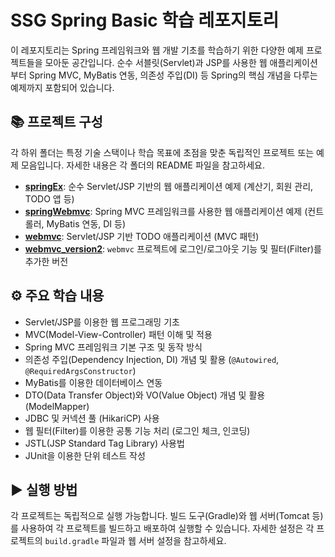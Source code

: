 # SSG Spring Basic 학습 레포지토리

이 레포지토리는 Spring 프레임워크와 웹 개발 기초를 학습하기 위한 다양한 예제 프로젝트들을 모아둔 공간입니다. 순수 서블릿(Servlet)과 JSP를 사용한 웹 애플리케이션부터 Spring MVC, MyBatis 연동, 의존성 주입(DI) 등 Spring의 핵심 개념을 다루는 예제까지 포함되어 있습니다.

## 📚 프로젝트 구성

각 하위 폴더는 특정 기술 스택이나 학습 목표에 초점을 맞춘 독립적인 프로젝트 또는 예제 모음입니다. 자세한 내용은 각 폴더의 README 파일을 참고하세요.

* **[springEx](./springEx/README.md)**: 순수 Servlet/JSP 기반의 웹 애플리케이션 예제 (계산기, 회원 관리, TODO 앱 등)
* **[springWebmvc](./springWebmvc/README.md)**: Spring MVC 프레임워크를 사용한 웹 애플리케이션 예제 (컨트롤러, MyBatis 연동, DI 등)
* **[webmvc](./webmvc/README.md)**: Servlet/JSP 기반 TODO 애플리케이션 (MVC 패턴)
* **[webmvc_version2](./webmvc_version2/README.md)**: `webmvc` 프로젝트에 로그인/로그아웃 기능 및 필터(Filter)를 추가한 버전

## ⚙️ 주요 학습 내용

* Servlet/JSP를 이용한 웹 프로그래밍 기초
* MVC(Model-View-Controller) 패턴 이해 및 적용
* Spring MVC 프레임워크 기본 구조 및 동작 방식
* 의존성 주입(Dependency Injection, DI) 개념 및 활용 (`@Autowired`, `@RequiredArgsConstructor`)
* MyBatis를 이용한 데이터베이스 연동
* DTO(Data Transfer Object)와 VO(Value Object) 개념 및 활용 (ModelMapper)
* JDBC 및 커넥션 풀 (HikariCP) 사용
* 웹 필터(Filter)를 이용한 공통 기능 처리 (로그인 체크, 인코딩)
* JSTL(JSP Standard Tag Library) 사용법
* JUnit을 이용한 단위 테스트 작성

## ▶️ 실행 방법

각 프로젝트는 독립적으로 실행 가능합니다. 빌드 도구(Gradle)와 웹 서버(Tomcat 등)를 사용하여 각 프로젝트를 빌드하고 배포하여 실행할 수 있습니다. 자세한 설정은 각 프로젝트의 `build.gradle` 파일과 웹 서버 설정을 참고하세요.
